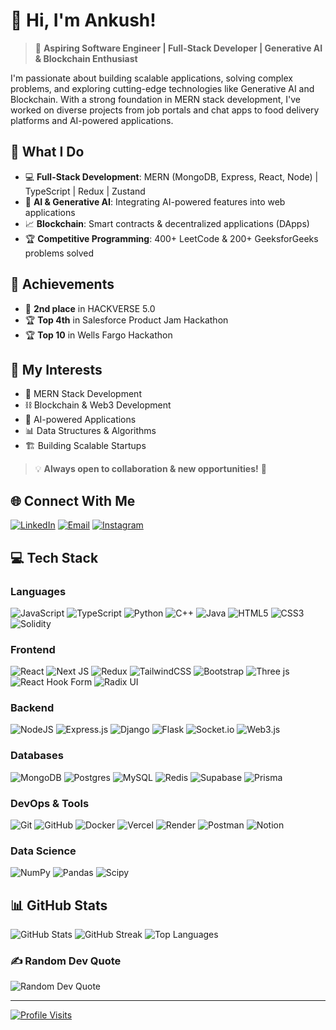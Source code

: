 # 👋 Hi, I'm Ankush!

> 🚀 **Aspiring Software Engineer | Full-Stack Developer | Generative AI & Blockchain Enthusiast**

I'm passionate about building scalable applications, solving complex problems, and exploring cutting-edge technologies like Generative AI and Blockchain. With a strong foundation in MERN stack development, I've worked on diverse projects from job portals and chat apps to food delivery platforms and AI-powered applications.

## 💼 What I Do

- 💻 **Full-Stack Development**: MERN (MongoDB, Express, React, Node) | TypeScript | Redux | Zustand
- 🤖 **AI & Generative AI**: Integrating AI-powered features into web applications
- 📈 **Blockchain**: Smart contracts & decentralized applications (DApps)
- 🏆 **Competitive Programming**: 400+ LeetCode & 200+ GeeksforGeeks problems solved

## 🏅 Achievements

- 🥈 **2nd place** in HACKVERSE 5.0
- 🏆 **Top 4th** in Salesforce Product Jam Hackathon
- 🏆 **Top 10** in Wells Fargo Hackathon

## 🌱 My Interests

- 🔗 MERN Stack Development
- ⛓️ Blockchain & Web3 Development
- 🎯 AI-powered Applications
- 📊 Data Structures & Algorithms
- 🏗️ Building Scalable Startups

> 💡 **Always open to collaboration & new opportunities!** 🚀

## 🌐 Connect With Me

[![LinkedIn](https://img.shields.io/badge/LinkedIn-%230077B5.svg?logo=linkedin&logoColor=white)](https://linkedin.com/in/ankushkumar7)
[![Email](https://img.shields.io/badge/Email-D14836?logo=gmail&logoColor=white)](mailto:ankushkumar61262@gmail.com)
[![Instagram](https://img.shields.io/badge/Instagram-%23E4405F.svg?logo=Instagram&logoColor=white)](https://instagram.com/ankush.kumar_27)

## 💻 Tech Stack

### Languages
![JavaScript](https://img.shields.io/badge/javascript-%23323330.svg?style=for-the-badge&logo=javascript&logoColor=%23F7DF1E)
![TypeScript](https://img.shields.io/badge/typescript-%23007ACC.svg?style=for-the-badge&logo=typescript&logoColor=white)
![Python](https://img.shields.io/badge/python-3670A0?style=for-the-badge&logo=python&logoColor=ffdd54)
![C++](https://img.shields.io/badge/c++-%2300599C.svg?style=for-the-badge&logo=c%2B%2B&logoColor=white)
![Java](https://img.shields.io/badge/java-%23ED8B00.svg?style=for-the-badge&logo=openjdk&logoColor=white)
![HTML5](https://img.shields.io/badge/html5-%23E34F26.svg?style=for-the-badge&logo=html5&logoColor=white)
![CSS3](https://img.shields.io/badge/css3-%231572B6.svg?style=for-the-badge&logo=css3&logoColor=white)
![Solidity](https://img.shields.io/badge/Solidity-%23363636.svg?style=for-the-badge&logo=solidity&logoColor=white)

### Frontend
![React](https://img.shields.io/badge/react-%2320232a.svg?style=for-the-badge&logo=react&logoColor=%2361DAFB)
![Next JS](https://img.shields.io/badge/Next-black?style=for-the-badge&logo=next.js&logoColor=white)
![Redux](https://img.shields.io/badge/redux-%23593d88.svg?style=for-the-badge&logo=redux&logoColor=white)
![TailwindCSS](https://img.shields.io/badge/tailwindcss-%2338B2AC.svg?style=for-the-badge&logo=tailwind-css&logoColor=white)
![Bootstrap](https://img.shields.io/badge/bootstrap-%238511FA.svg?style=for-the-badge&logo=bootstrap&logoColor=white)
![Three js](https://img.shields.io/badge/threejs-black?style=for-the-badge&logo=three.js&logoColor=white)
![React Hook Form](https://img.shields.io/badge/React%20Hook%20Form-%23EC5990.svg?style=for-the-badge&logo=reacthookform&logoColor=white)
![Radix UI](https://img.shields.io/badge/radix%20ui-161618.svg?style=for-the-badge&logo=radix-ui&logoColor=white)

### Backend
![NodeJS](https://img.shields.io/badge/node.js-6DA55F?style=for-the-badge&logo=node.js&logoColor=white)
![Express.js](https://img.shields.io/badge/express.js-%23404d59.svg?style=for-the-badge&logo=express&logoColor=%2361DAFB)
![Django](https://img.shields.io/badge/django-%23092E20.svg?style=for-the-badge&logo=django&logoColor=white)
![Flask](https://img.shields.io/badge/flask-%23000.svg?style=for-the-badge&logo=flask&logoColor=white)
![Socket.io](https://img.shields.io/badge/Socket.io-black?style=for-the-badge&logo=socket.io&badgeColor=010101)
![Web3.js](https://img.shields.io/badge/web3.js-F16822?style=for-the-badge&logo=web3.js&logoColor=white)

### Databases
![MongoDB](https://img.shields.io/badge/MongoDB-%234ea94b.svg?style=for-the-badge&logo=mongodb&logoColor=white)
![Postgres](https://img.shields.io/badge/postgres-%23316192.svg?style=for-the-badge&logo=postgresql&logoColor=white)
![MySQL](https://img.shields.io/badge/mysql-4479A1.svg?style=for-the-badge&logo=mysql&logoColor=white)
![Redis](https://img.shields.io/badge/redis-%23DD0031.svg?style=for-the-badge&logo=redis&logoColor=white)
![Supabase](https://img.shields.io/badge/Supabase-3ECF8E?style=for-the-badge&logo=supabase&logoColor=white)
![Prisma](https://img.shields.io/badge/Prisma-3982CE?style=for-the-badge&logo=Prisma&logoColor=white)

### DevOps & Tools
![Git](https://img.shields.io/badge/git-%23F05033.svg?style=for-the-badge&logo=git&logoColor=white)
![GitHub](https://img.shields.io/badge/github-%23121011.svg?style=for-the-badge&logo=github&logoColor=white)
![Docker](https://img.shields.io/badge/docker-%230db7ed.svg?style=for-the-badge&logo=docker&logoColor=white)
![Vercel](https://img.shields.io/badge/vercel-%23000000.svg?style=for-the-badge&logo=vercel&logoColor=white)
![Render](https://img.shields.io/badge/Render-%46E3B7.svg?style=for-the-badge&logo=render&logoColor=white)
![Postman](https://img.shields.io/badge/Postman-FF6C37?style=for-the-badge&logo=postman&logoColor=white)
![Notion](https://img.shields.io/badge/Notion-%23000000.svg?style=for-the-badge&logo=notion&logoColor=white)

### Data Science
![NumPy](https://img.shields.io/badge/numpy-%23013243.svg?style=for-the-badge&logo=numpy&logoColor=white)
![Pandas](https://img.shields.io/badge/pandas-%23150458.svg?style=for-the-badge&logo=pandas&logoColor=white)
![Scipy](https://img.shields.io/badge/SciPy-%230C55A5.svg?style=for-the-badge&logo=scipy&logoColor=%white)

## 📊 GitHub Stats

![GitHub Stats](https://github-readme-stats.vercel.app/api?username=ankush270&theme=dark&hide_border=false&include_all_commits=true&count_private=true)
![GitHub Streak](https://nirzak-streak-stats.vercel.app/?user=ankush270&theme=dark&hide_border=false)
![Top Languages](https://github-readme-stats.vercel.app/api/top-langs/?username=ankush270&theme=dark&hide_border=false&include_all_commits=true&count_private=true&layout=compact)

### ✍️ Random Dev Quote
![Random Dev Quote](https://quotes-github-readme.vercel.app/api?type=horizontal&theme=radical)

---
[![Profile Visits](https://visitcount.itsvg.in/api?id=ankush270&icon=0&color=0)](https://visitcount.itsvg.in)
